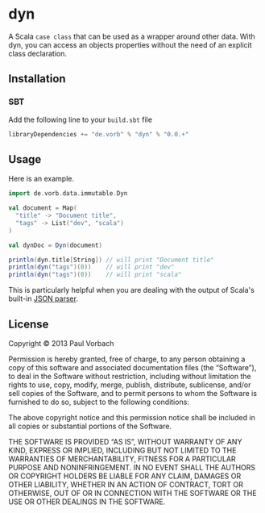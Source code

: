 dyn
===

A Scala `case class` that can be used as a wrapper around other data. With dyn,
you can access an objects properties without the need of an explicit class
declaration.


Installation
------------

### SBT ###

Add the following line to your `build.sbt` file

~~~ scala
libraryDependencies += "de.vorb" % "dyn" % "0.0.+"
~~~


Usage
-----

Here is an example.

~~~ scala
import de.vorb.data.immutable.Dyn

val document = Map(
  "title" -> "Document title",
  "tags" -> List("dev", "scala")
)

val dynDoc = Dyn(document)

println(dyn.title[String]) // will print "Document title"
println(dyn("tags")(0))    // will print "dev"
println(dyn("tags")(0))    // will print "scala"
~~~

This is particularly helpful when you are dealing with the output of Scala's
built-in [JSON parser](http://www.scala-lang.org/api/current/index.html#scala.util.parsing.json.JSON$).


License
-------

Copyright © 2013 Paul Vorbach

Permission is hereby granted, free of charge, to any person obtaining a copy of
this software and associated documentation files (the “Software”), to deal in
the Software without restriction, including without limitation the rights to
use, copy, modify, merge, publish, distribute, sublicense, and/or sell copies of
the Software, and to permit persons to whom the Software is furnished to do so,
subject to the following conditions:

The above copyright notice and this permission notice shall be included in all
copies or substantial portions of the Software.

THE SOFTWARE IS PROVIDED “AS IS”, WITHOUT WARRANTY OF ANY KIND, EXPRESS OR
IMPLIED, INCLUDING BUT NOT LIMITED TO THE WARRANTIES OF MERCHANTABILITY, FITNESS
FOR A PARTICULAR PURPOSE AND NONINFRINGEMENT. IN NO EVENT SHALL THE AUTHORS OR
COPYRIGHT HOLDERS BE LIABLE FOR ANY CLAIM, DAMAGES OR OTHER LIABILITY, WHETHER
IN AN ACTION OF CONTRACT, TORT OR OTHERWISE, OUT OF OR IN CONNECTION WITH THE
SOFTWARE OR THE USE OR OTHER DEALINGS IN THE SOFTWARE.
